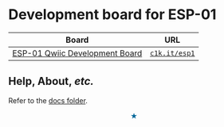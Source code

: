 # Development board for ESP-01

| Board | URL |
|---|---|
| [ESP-01 Qwiic Development Board](https://tecsmith.github.io/arduino-esp-01-dev-board/) | [`c1k.it/esp1`](http://c1k.it/esp1) |


## Help, About, *etc.*

Refer to the [docs folder](docs/index.md).

<p align="center" style="color:#069">★</p>
